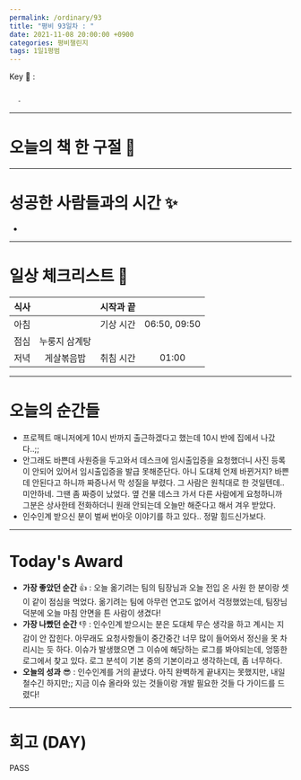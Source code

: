 ```yaml
---
permalink: /ordinary/93
title: "평비 93일차 : "
date: 2021-11-08 20:00:00 +0900
categories: 평비챌린지
tags: 1일1평범
---  
```

Key 🔑 :  
```

  - 
```

---
# 오늘의 책 한 구절 📕

---
# 성공한 사람들과의 시간 ✨
- 

---
# 일상 체크리스트 📃

| 식사 |  | 시작과 끝 |  |
|:----:|:----:|:----:|:----:|
| 아침 |  | 기상 시간 | 06:50, 09:50 |
| 점심 | 누룽지 삼계탕 |  |  |
| 저녁 | 게살볶음밥 | 취침 시간 | 01:00 |

---
# 오늘의 순간들
- 프로젝트 매니저에게 10시 반까지 출근하겠다고 했는데 10시 반에 집에서 나갔다..;;  
- 안그래도 바쁜데 사원증을 두고와서 데스크에 임시출입증을 요청했더니 사진 등록이 안되어 있어서 임시출입증을 발급 못해준단다. 아니 도대체 언제 바뀐거지? 바쁜데 안된다고 하니까 짜증나서 막 성질을 부렸다. 그 사람은 원칙대로 한 것일텐데.. 미안하네. 그땐 좀 짜증이 났었다. 옆 건물 데스크 가서 다른 사람에게 요청하니까 그분은 상사한테 전화하더니 원래 안되는데 오늘만 해준다고 해서 겨우 받았다.
- 인수인계 받으신 분이 벌써 번아웃 이야기를 하고 있다.. 정말 힘드신가보다. 

---
# Today's Award
- **가장 좋았던 순간** 👍 : 오늘 옮기려는 팀의 팀장님과 오늘 전입 온 사원 한 분이랑 셋이 같이 점심을 먹었다. 옮기려는 팀에 아무런 연고도 없어서 걱정했었는데, 팀장님 덕분에 오늘 마침 안면을 튼 사람이 생겼다!  
- **가장 나빴던 순간** 👎 : 인수인계 받으시는 분은 도대체 무슨 생각을 하고 계시는 지 감이 안 잡힌다. 아무래도 요청사항들이 중간중간 너무 많이 들어와서 정신을 못 차리시는 듯 하다. 이슈가 발생했으면 그 이슈에 해당하는 로그를 봐야되는데, 엉뚱한 로그에서 찾고 있다. 로그 분석이 기본 중의 기본이라고 생각하는데, 좀 너무하다.  
- **오늘의 성과** 😎 : 인수인계를 거의 끝냈다. 아직 완벽하게 끝내지는 못했지만, 내일 철수긴 하지만;; 지금 이슈 올라와 있는 것들이랑 개발 필요한 것들 다 가이드를 드렸다!  

---
# 회고 (DAY)
PASS
